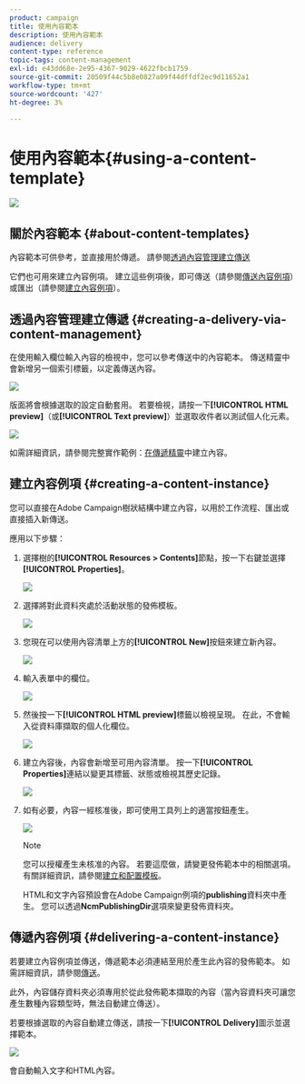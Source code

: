 ```yaml
---
product: campaign
title: 使用內容範本
description: 使用內容範本
audience: delivery
content-type: reference
topic-tags: content-management
exl-id: e43dd68e-2e95-4367-9029-4622fbcb1759
source-git-commit: 20509f44c5b8e0827a09f44dffdf2ec9d11652a1
workflow-type: tm+mt
source-wordcount: '427'
ht-degree: 3%

---
```


# 使用內容範本{#using-a-content-template}

![](../../assets/common.svg)

## 關於內容範本 {#about-content-templates}

內容範本可供參考，並直接用於傳遞。 請參閱[透過內容管理建立傳送](#creating-a-delivery-via-content-management)

它們也可用來建立內容例項。 建立這些例項後，即可傳送（請參閱[傳送內容例項](#delivering-a-content-instance)）或匯出（請參閱[建立內容例項](#creating-a-content-instance)）。

## 透過內容管理建立傳遞 {#creating-a-delivery-via-content-management}

在使用輸入欄位輸入內容的檢視中，您可以參考傳送中的內容範本。 傳送精靈中會新增另一個索引標籤，以定義傳送內容。

![](assets/s_ncs_content_deliver_a_content.png)

版面將會根據選取的設定自動套用。 若要檢視，請按一下&#x200B;**[!UICONTROL HTML preview]**（或&#x200B;**[!UICONTROL Text preview]**）並選取收件者以測試個人化元素。

![](assets/s_ncs_content_deliver_a_content_html.png)

如需詳細資訊，請參閱完整實作範例：[在傳遞精靈](use-case--creating-content-management.md#creating-content-in-the-delivery-wizard)中建立內容。

## 建立內容例項 {#creating-a-content-instance}

您可以直接在Adobe Campaign樹狀結構中建立內容，以用於工作流程、匯出或直接插入新傳送。

應用以下步驟：

1. 選擇樹的&#x200B;**[!UICONTROL Resources > Contents]**&#x200B;節點，按一下右鍵並選擇&#x200B;**[!UICONTROL Properties]**。

   ![](assets/s_ncs_content_folder_properties.png)

1. 選擇將對此資料夾處於活動狀態的發佈模板。

   ![](assets/s_ncs_content_folder_templates.png)

1. 您現在可以使用內容清單上方的&#x200B;**[!UICONTROL New]**&#x200B;按鈕來建立新內容。

   ![](assets/s_ncs_content_folder_create_a_template.png)

1. 輸入表單中的欄位。

   ![](assets/s_ncs_content_folder_use_a_template.png)

1. 然後按一下&#x200B;**[!UICONTROL HTML preview]**&#x200B;標籤以檢視呈現。 在此，不會輸入從資料庫擷取的個人化欄位。

   ![](assets/s_ncs_content_folder_use_a_template_preview.png)

1. 建立內容後，內容會新增至可用內容清單。 按一下&#x200B;**[!UICONTROL Properties]**&#x200B;連結以變更其標籤、狀態或檢視其歷史記錄。

   ![](assets/s_ncs_content_folder_template_properties.png)

1. 如有必要，內容一經核准後，即可使用工具列上的適當按鈕產生。

   ![](assets/s_ncs_content_folder_template_generate.png)

   >[!NOTE]
   >
   >您可以授權產生未核准的內容。 若要這麼做，請變更發佈範本中的相關選項。 有關詳細資訊，請參閱[建立和配置模板](publication-templates.md#creating-and-configuring-the-template)。

   HTML和文字內容預設會在Adobe Campaign例項的&#x200B;**publishing**&#x200B;資料夾中產生。 您可以透過&#x200B;**NcmPublishingDir**&#x200B;選項來變更發佈資料夾。

## 傳遞內容例項 {#delivering-a-content-instance}

若要建立內容例項並傳送，傳遞範本必須連結至用於產生此內容的發佈範本。 如需詳細資訊，請參閱[傳送](publication-templates.md#delivery)。

此外，內容儲存資料夾必須專用於從此發佈範本擷取的內容（當內容資料夾可讓您產生數種內容類型時，無法自動建立傳送）。

若要根據選取的內容自動建立傳送，請按一下&#x200B;**[!UICONTROL Delivery]**&#x200B;圖示並選擇範本。

![](assets/s_ncs_content_folder_create_the_delivery.png)

會自動輸入文字和HTML內容。
